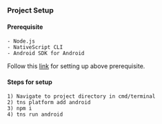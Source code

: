 
### Project Setup

#### Prerequisite
    - Node.js
    - NativeScript CLI
    - Android SDK for Android

  Follow this [link](http://docs.nativescript.org/start/quick-setup) for setting up above prerequisite.

#### Steps for setup
    1) Navigate to project directory in cmd/terminal
    2) tns platform add android
    3) npm i
    4) tns run android
